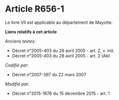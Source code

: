 # Article R656-1

Le livre VII est applicable au   département de Mayotte.

**Liens relatifs à cet article**

_Anciens textes_:

  - Décret n°2005-403 du 28 avril 2005 - art. 2, v. init.
  - Décret n°2005-403 du 28 avril 2005 - art. 2 (Ab)

_Codifié par_:

  - Décret n°2007-397 du 22 mars 2007

_Modifié par_:

  - Décret n°2015-1676 du 15 décembre 2015 - art. 1
